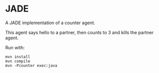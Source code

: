 # JADE

A JADE implementation of a counter agent.

This agent says hello to a partner, then counts to 3 and kills the partner agent.

Run with:
```
mvn install
mvn compile
mvn -Pcounter exec:java
```

